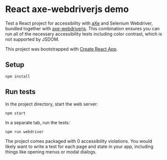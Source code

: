 # React axe-webdriverjs demo

Test a React project for accessibility with [aXe](https://github.com/dequelabs/axe-core) and Selenium Webdriver, bundled together with [axe-webdriverjs](https://github.com/dequelabs/axe-webdriverjs). This combination ensures you can run all of the necessary accessibility tests including color contrast, which is not supported by JSDOM.

This project was bootstrapped with [Create React App](https://github.com/facebookincubator/create-react-app).

## Setup
```
npm install
```

## Run tests

In the project directory, start the web server:
```
npm start
```

In a separate tab, run the tests:
```
npm run webdriver
```

The project comes packaged with 0 accessibility violations. You would likely want to write a test for each page and state in your app, including things like opening menus or modal dialogs.
